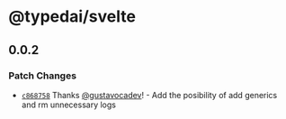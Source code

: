 # @typedai/svelte

## 0.0.2

### Patch Changes

- [`c868758`](https://github.com/typedai/typedai/commit/c86875896113d1ec2e4dba845db1b8282a4e29e5) Thanks [@gustavocadev](https://github.com/gustavocadev)! - Add the posibility of add generics and rm unnecessary logs
